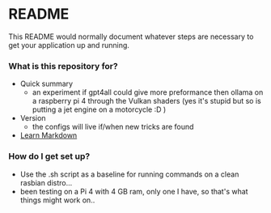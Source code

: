 # README #

This README would normally document whatever steps are necessary to get your application up and running.

### What is this repository for? ###

* Quick summary
	* an experiment if gpt4all could give more preformance then ollama on a raspberry pi 4 through the Vulkan shaders (yes it's stupid but so is putting a jet engine on a motorcycle :D ) 
* Version
	* the configs will live if/when new tricks are found
* [Learn Markdown](https://bitbucket.org/tutorials/markdowndemo)

### How do I get set up? ###

* Use the .sh script as a baseline for running commands on a clean rasbian distro... 
* been testing on a Pi 4 with 4 GB ram, only one I have, so that's what things might work on.. 

